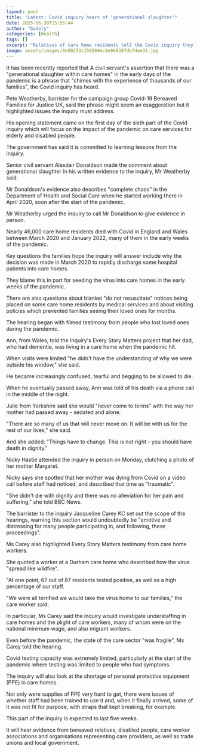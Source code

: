 ```yaml
---
layout: post
title: "Latest: Covid inquiry hears of 'generational slaughter'"
date: 2025-06-30T15:55:44
author: "badely"
categories: [Health]
tags: []
excerpt: "Relatives of care home residents tell the Covid inquiry they will never get over how their loved ones died."
image: assets/images/8e50253c159269ec8e660287db74ee31.jpg
---
```


It has been recently reported that A civil servant's assertion that there was a "generational slaughter within care homes" in the early days of the pandemic is a phrase that "chimes with the experience of thousands of our families", the Covid inquiry has heard.

Pete Weatherby, barrister for the campaign group Covid-19 Bereaved Families for Justice UK, said the phrase might seem an exaggeration but it highlighted issues the inquiry must address.

His opening statement came on the first day of the sixth part of the Covid inquiry which will focus on the impact of the pandemic on care services for elderly and disabled people.

The government has said it is committed to learning lessons from the inquiry.

Senior civil servant Alasdair Donaldson made the comment about generational slaughter in his written evidence to the inquiry, Mr Weatherby said. 

Mr Donaldson's evidence also describes "complete chaos" in the Department of Health and Social Care when he started working there in April 2020, soon after the start of the pandemic. 

Mr Weatherby urged the inquiry to call Mr Donaldson to give evidence in person.

Nearly 46,000 care home residents died with Covid in England and Wales between March 2020 and January 2022, many of them in the early weeks of the pandemic.

Key questions the families hope the inquiry will answer include why the decision was made in March 2020 to rapidly discharge some hospital patients into care homes.

They blame this in part for seeding the virus into care homes in the early weeks of the pandemic.

There are also questions about blanket "do not resuscitate" notices being placed on some care home residents by medical services and about visiting policies which prevented families seeing their loved ones for months.

The hearing began with filmed testimony from people who lost loved ones during the pandemic.

Ann, from Wales, told the Inquiry's Every Story Matters project that her dad, who had dementia, was living in a care home when the pandemic hit.

When visits were limited "he didn't have the understanding of why we were outside his window," she said.

He became increasingly confused, tearful and begging to be allowed to die.

When he eventually passed away, Ann was told of his death via a phone call in the middle of the night.

Julie from Yorkshire said she would "never come to terms" with the way her mother had passed away - sedated and alone.

"There are so many of us that will never move on. It will be with us for the rest of our lives," she said.

And she added: "Things have to change. This is not right - you should have death in dignity."

Nicky Hastie attended the inquiry in person on Monday, clutching a photo of her mother Margaret. 

Nicky says she spotted that her mother was dying from Covid on a video call before staff had noticed, and described that time as "traumatic". 

"She didn't die with dignity and there was no alleviation for her pain and suffering," she told BBC News. 

The barrister to the inquiry Jacqueline Carey KC set out the scope of the hearings, warning this section would undoubtedly be "emotive and distressing for many people participating in, and following, these proceedings".

Ms Carey also highlighted Every Story Matters testimony from care home workers.

She quoted a worker at a Durham care home who described how the virus "spread like wildfire".

"At one point, 67 out of 87 residents tested positive, as well as a high percentage of our staff.

"We were all terrified we would take the virus home to our families," the care worker said.

In particular, Ms Carey said the inquiry would investigate understaffing in care homes and the plight of care workers, many of whom were on the national minimum wage, and also migrant workers.

Even before the pandemic, the state of the care sector "was fragile", Ms Carey told the hearing.

Covid testing capacity was extremely limited, particularly at the start of the pandemic where testing was limited to people who had symptoms.

The inquiry will also look at the shortage of personal protective equipment (PPE) in care homes.

Not only were supplies of PPE very hard to get, there were issues of whether staff had been trained to use it and, when it finally arrived, some of it was not fit for purpose, with straps that kept breaking, for example.

This part of the inquiry is expected to last five weeks.

It will hear evidence from bereaved relatives, disabled people, care worker associations and organisations representing care providers, as well as trade unions and local government.

